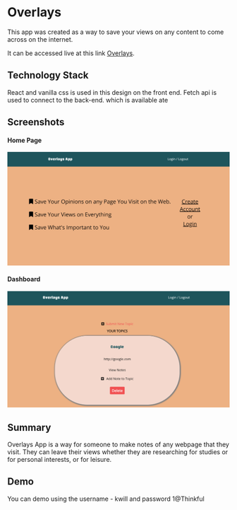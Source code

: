 
 <h1>Overlays</h1>

This app was created as a way to save your views on any content to come
across on the internet.

It can be accessed live at this link [Overlays](https://overlays.now.sh/).



## Technology Stack

React and vanilla css is used in this design on the front end. Fetch api is used to connect to the back-end.
which is available ate


## Screenshots

#### Home Page
![home-page](Readme_assets/desktop-home-page.png)


#### Dashboard
![dashboard](Readme_assets/dashboard-desktop.png)


## Summary

Overlays App is a way for someone to make notes of any webpage that they visit. They can leave their views 
whether they are researching for studies or for personal interests, or for leisure. 

## Demo

You can demo using the username - kwill and password 1@Thinkful
